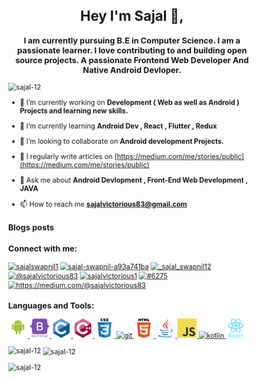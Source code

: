<h1 align="center">Hey I'm Sajal 👋,</h1>
<h3 align="center">I am currently pursuing B.E in Computer Science. I am a passionate learner. I love contributing to and building open source projects. A passionate Frontend Web Developer And Native Android Devloper.</h3>

<p align="left"> <img src="https://komarev.com/ghpvc/?username=sajal-12&label=Profile%20views&color=0e75b6&style=flat" alt="sajal-12" /> </p>

- 🔭 I’m currently working on **Development ( Web as well as Android ) Projects and learning new skills.**

- 🌱 I’m currently learning **Android Dev , React , Flutter , Redux**

- 👯 I’m looking to collaborate on **Android development Projects.**

- 📝 I regularly write articles on [https://medium.com/me/stories/public](https://medium.com/me/stories/public)

- 💬 Ask me about **Android Devlopment , Front-End Web Development , JAVA**

- 📫 How to reach me **sajalvictorious83@gmail.com**

### Blogs posts
<!-- BLOG-POST-LIST:START -->
<!-- BLOG-POST-LIST:END -->

<h3 align="left">Connect with me:</h3>
<p align="left">
<a href="https://twitter.com/sajalswapnil1" target="blank"><img align="center" src="https://raw.githubusercontent.com/rahuldkjain/github-profile-readme-generator/master/src/images/icons/Social/twitter.svg" alt="sajalswapnil1" height="30" width="40" /></a>
<a href="https://linkedin.com/in/sajal-swapnil-a93a741ba" target="blank"><img align="center" src="https://raw.githubusercontent.com/rahuldkjain/github-profile-readme-generator/master/src/images/icons/Social/linked-in-alt.svg" alt="sajal-swapnil-a93a741ba" height="30" width="40" /></a>
<a href="https://instagram.com/_sajal_swapnil12" target="blank"><img align="center" src="https://raw.githubusercontent.com/rahuldkjain/github-profile-readme-generator/master/src/images/icons/Social/instagram.svg" alt="_sajal_swapnil12" height="30" width="40" /></a>
<a href="https://medium.com/@sajalvictorious83" target="blank"><img align="center" src="https://raw.githubusercontent.com/rahuldkjain/github-profile-readme-generator/master/src/images/icons/Social/medium.svg" alt="@sajalvictorious83" height="30" width="40" /></a>
<a href="https://www.hackerrank.com/sajalvictorious1" target="blank"><img align="center" src="https://raw.githubusercontent.com/rahuldkjain/github-profile-readme-generator/master/src/images/icons/Social/hackerrank.svg" alt="sajalvictorious1" height="30" width="40" /></a>
<a href="https://discord.gg/#6275" target="blank"><img align="center" src="https://raw.githubusercontent.com/rahuldkjain/github-profile-readme-generator/master/src/images/icons/Social/discord.svg" alt="#6275" height="30" width="40" /></a>
<a href="/https://medium.com/@sajalvictorious83" target="blank"><img align="center" src="https://raw.githubusercontent.com/rahuldkjain/github-profile-readme-generator/master/src/images/icons/Social/rss.svg" alt="https://medium.com/@sajalvictorious83" height="30" width="40" /></a>
</p>

<h3 align="left">Languages and Tools:</h3>
<p align="left"> <a href="https://developer.android.com" target="_blank" rel="noreferrer"> <img src="https://raw.githubusercontent.com/devicons/devicon/master/icons/android/android-original-wordmark.svg" alt="android" width="40" height="40"/> </a> <a href="https://getbootstrap.com" target="_blank" rel="noreferrer"> <img src="https://raw.githubusercontent.com/devicons/devicon/master/icons/bootstrap/bootstrap-plain-wordmark.svg" alt="bootstrap" width="40" height="40"/> </a> <a href="https://www.cprogramming.com/" target="_blank" rel="noreferrer"> <img src="https://raw.githubusercontent.com/devicons/devicon/master/icons/c/c-original.svg" alt="c" width="40" height="40"/> </a> <a href="https://www.w3schools.com/cpp/" target="_blank" rel="noreferrer"> <img src="https://raw.githubusercontent.com/devicons/devicon/master/icons/cplusplus/cplusplus-original.svg" alt="cplusplus" width="40" height="40"/> </a> <a href="https://www.w3schools.com/css/" target="_blank" rel="noreferrer"> <img src="https://raw.githubusercontent.com/devicons/devicon/master/icons/css3/css3-original-wordmark.svg" alt="css3" width="40" height="40"/> </a> <a href="https://git-scm.com/" target="_blank" rel="noreferrer"> <img src="https://www.vectorlogo.zone/logos/git-scm/git-scm-icon.svg" alt="git" width="40" height="40"/> </a> <a href="https://www.w3.org/html/" target="_blank" rel="noreferrer"> <img src="https://raw.githubusercontent.com/devicons/devicon/master/icons/html5/html5-original-wordmark.svg" alt="html5" width="40" height="40"/> </a> <a href="https://www.java.com" target="_blank" rel="noreferrer"> <img src="https://raw.githubusercontent.com/devicons/devicon/master/icons/java/java-original.svg" alt="java" width="40" height="40"/> </a> <a href="https://developer.mozilla.org/en-US/docs/Web/JavaScript" target="_blank" rel="noreferrer"> <img src="https://raw.githubusercontent.com/devicons/devicon/master/icons/javascript/javascript-original.svg" alt="javascript" width="40" height="40"/> </a> <a href="https://kotlinlang.org" target="_blank" rel="noreferrer"> <img src="https://www.vectorlogo.zone/logos/kotlinlang/kotlinlang-icon.svg" alt="kotlin" width="40" height="40"/> </a> <a href="https://reactjs.org/" target="_blank" rel="noreferrer"> <img src="https://raw.githubusercontent.com/devicons/devicon/master/icons/react/react-original-wordmark.svg" alt="react" width="40" height="40"/> </a> </p>

<p><img align="left" src="https://github-readme-stats.vercel.app/api/top-langs?username=sajal-12&show_icons=true&locale=en&layout=compact" alt="sajal-12" /></p>

<p>&nbsp;<img align="center" src="https://github-readme-stats.vercel.app/api?username=sajal-12&show_icons=true&locale=en" alt="sajal-12" /></p>

<p><img align="center" src="https://github-readme-streak-stats.herokuapp.com/?user=sajal-12&" alt="sajal-12" /></p>

